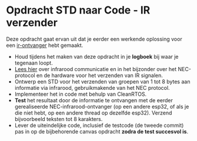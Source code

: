 # Opdracht STD naar Code - IR verzender
Deze opdracht gaat ervan uit dat je eerder een werkende oplossing voor een [ir-ontvanger](../std-code-ir-ontvanger/std-code-ir-ontvanger.md) hebt gemaakt.

- Houd tijdens het maken van deze opdracht in je **logboek** bij waar je tegenaan loopt.
- [Lees hier](../../../../hardware-interfacing/infraroodcommunicatie/infraroodcommunicatie.md) over infrarood communicatie en in het bijzonder over het NEC-protocol en de hardware voor het verzenden van IR signalen.
- Ontwerp een STD voor het verzenden van groepen van 1 tot 8 bytes aan informatie via infrarood, gebruikmakende van het NEC protocol.
- Implementeer het in code met behulp van CleanRTOS.
- **Test** het resultaat door de informatie te ontvangen met de eerder gerealiseerde NEC-infrarood-ontvanger (op een andere esp32, of als je die niet hebt, op een andere thread op dezelfde esp32).
Verzend bijvoorbeeld teksten tot 8 karakters.
- Lever de uiteindelijke code, inclusief de testcode (de tweede commit) pas in op de bijbehorende canvas opdracht **zodra de test succesvol is**.
